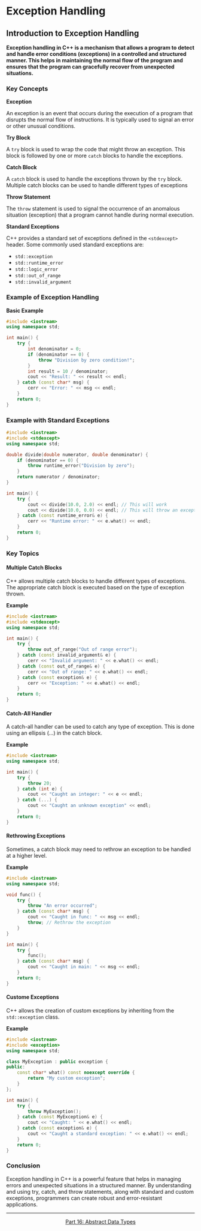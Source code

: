 # Exception Handling 
## Introduction to Exception Handling 

**Exception handling in C++ is a mechanism that allows a program to detect and handle error conditions (exceptions) in a controlled and structured manner. This helps in maintaining the normal flow of the program and ensures that the program can gracefully recover from unexpected situations.**

### Key Concepts
**Exception**

An exception is an event that occurs during the execution of a program that disrupts the normal flow of instructions. It is typically used to signal an error or other unusual conditions.

**Try Block**

A `try` block is used to wrap the code that might throw an exception. This block is followed by one or more `catch` blocks to handle the exceptions.

**Catch Block**

A `catch` block is used to handle the exceptions thrown by the `try` block. Multiple catch blocks can be used to handle different types of exceptions

**Throw Statement**

The `throw` statement is used to signal the occurrence of an anomalous situation (exception) that a program cannot handle during normal execution.

**Standard Exceptions**

C++ provides a standard set of exceptions defined in the `<stdexcept>` header. Some commonly used standard exceptions are:

- `std::exception`
- `std::runtime_error`
- `std::logic_error`
- `std::out_of_range`
- `std::invalid_argument`

### Example of Exception Handling 
**Basic Example**
```c++
#include <iostream>
using namespace std;

int main() {
    try {
        int denominator = 0;
        if (denominator == 0) {
            throw "Division by zero condition!";
        }
        int result = 10 / denominator;
        cout << "Result: " << result << endl;
    } catch (const char* msg) {
        cerr << "Error: " << msg << endl;
    }
    return 0;
}
```

### Example with Standard Exceptions
```c++
#include <iostream>
#include <stdexcept>
using namespace std;

double divide(double numerator, double denominator) {
    if (denominator == 0) {
        throw runtime_error("Division by zero");
    }
    return numerator / denominator;
}

int main() {
    try {
        cout << divide(10.0, 2.0) << endl; // This will work
        cout << divide(10.0, 0.0) << endl; // This will throw an exception
    } catch (const runtime_error& e) {
        cerr << "Runtime error: " << e.what() << endl;
    }
    return 0;
}
```

### Key Topics
#### Multiple Catch Blocks

C++ allows multiple catch blocks to handle different types of exceptions. The appropriate catch block is executed based on the type of exception thrown.

**Example**

```c++
#include <iostream>
#include <stdexcept>
using namespace std;

int main() {
    try {
        throw out_of_range("Out of range error");
    } catch (const invalid_argument& e) {
        cerr << "Invalid argument: " << e.what() << endl;
    } catch (const out_of_range& e) {
        cerr << "Out of range: " << e.what() << endl;
    } catch (const exception& e) {
        cerr << "Exception: " << e.what() << endl;
    }
    return 0;
}
```

#### Catch-All Handler
A catch-all handler can be used to catch any type of exception. This is done using an ellipsis (...) in the catch block.

**Example**
```c++
#include <iostream>
using namespace std;

int main() {
    try {
        throw 20;
    } catch (int e) {
        cout << "Caught an integer: " << e << endl;
    } catch (...) {
        cout << "Caught an unknown exception" << endl;
    }
    return 0;
}
```
#### Rethrowing Exceptions 
Sometimes, a catch block may need to rethrow an exception to be handled at a higher level.

**Example**
```c++
#include <iostream>
using namespace std;

void func() {
    try {
        throw "An error occurred";
    } catch (const char* msg) {
        cout << "Caught in func: " << msg << endl;
        throw; // Rethrow the exception
    }
}

int main() {
    try {
        func();
    } catch (const char* msg) {
        cout << "Caught in main: " << msg << endl;
    }
    return 0;
}
```
#### Custome Exceptions 

C++ allows the creation of custom exceptions by inheriting from the `std::exception` class.

**Example**
```c++
#include <iostream>
#include <exception>
using namespace std;

class MyException : public exception {
public:
    const char* what() const noexcept override {
        return "My custom exception";
    }
};

int main() {
    try {
        throw MyException();
    } catch (const MyException& e) {
        cout << "Caught: " << e.what() << endl;
    } catch (const exception& e) {
        cout << "Caught a standard exception: " << e.what() << endl;
    }
    return 0;
}
```

### Conclusion 

Exception handling in C++ is a powerful feature that helps in managing errors and unexpected situations in a structured manner. By understanding and using try, catch, and throw statements, along with standard and custom exceptions, programmers can create robust and error-resistant applications.

--- 

<p align= "center">
  <a href="https://github.com/MarkShinozaki/CPTS122-DataStructures/tree/Lectures-Slides/(16)%20Abstract%20Data%20Types">Part 16: Abstract Data Types</a>
</p>
